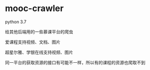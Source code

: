 # mooc-crawler
python 3.7

给其他后端用的一些慕课平台的爬虫

爱课程支持视频、文档、图片

超星尔雅、学银在线支持视频、图片

同一平台的获取资源的接口有可能不一样，所以有的课程的资源也爬取不到
